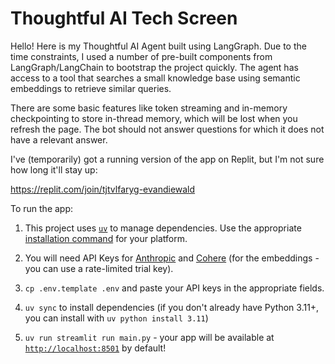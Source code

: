 # Thoughtful AI Tech Screen

Hello! Here is my Thoughtful AI Agent built using LangGraph. Due to the time constraints, I used a number of pre-built components from LangGraph/LangChain to bootstrap the project quickly. The agent has access to a tool that searches a small knowledge base using semantic embeddings to retrieve similar queries.

There are some basic features like token streaming and in-memory checkpointing to store in-thread memory, which will be lost when you refresh the page. The bot should not answer questions for which it does not have a relevant answer.

I've (temporarily) got a running version of the app on Replit, but I'm not sure how long it'll stay up:

https://replit.com/join/tjtvlfaryg-evandiewald

To run the app:

1. This project uses [`uv`](https://github.com/astral-sh/uv) to manage dependencies. Use the appropriate [installation command](https://github.com/astral-sh/uv) for your platform.

2. You will need API Keys for [Anthropic](https://docs.anthropic.com/en/docs/get-started) and [Cohere](https://cohere.com) (for the embeddings - you can use a rate-limited trial key). 

3. `cp .env.template .env` and paste your API keys in the appropriate fields.

4. `uv sync` to install dependencies (if you don't already have Python 3.11+, you can install with `uv python install 3.11`)

5. `uv run streamlit run main.py` - your app will be available at [`http://localhost:8501`](http://localhost:8501) by default!